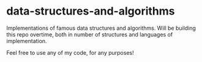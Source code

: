 # data-structures-and-algorithms
Implementations of famous data structures and algorithms. Will be building this repo overtime, both in number of structures and languages of implementation.

Feel free to use any of my code, for any purposes!
